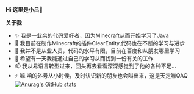 **Hi 这里是小吕👋**

**关于我**
- ✨ 我是一业余的代码爱好者，因为Minecraft从而开始学习了Java
- 🔭 我目前在制作Minecraft的插件ClearEntity,代码也在不断的学习与进步
- 🌱 我并不是从业人员，代码的水平有限，目前在百度和从朋友哪里学习
- 👯 希望有一天我能通过自己的学习从而找到一份有关的工作
- 📫 我从易语言转型过来，回头再去看看深深感觉到了他的各种不足...
- ⚡ 嘛 咱的外号从小时候，及时认识新的朋友也会叫出来，这是天定嘛QAQ
[![Anurag's GitHub stats](https://github-readme-stats.vercel.app/api?username=MrLv0816)](https://github.com/anuraghazra/github-readme-stats)

